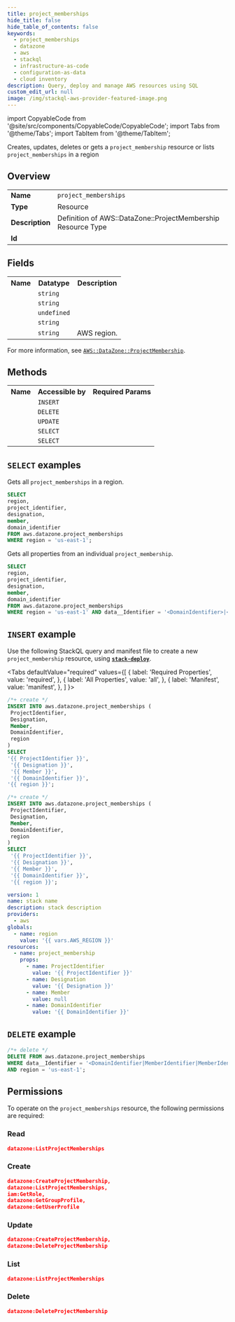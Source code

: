 ```yaml
---
title: project_memberships
hide_title: false
hide_table_of_contents: false
keywords:
  - project_memberships
  - datazone
  - aws
  - stackql
  - infrastructure-as-code
  - configuration-as-data
  - cloud inventory
description: Query, deploy and manage AWS resources using SQL
custom_edit_url: null
image: /img/stackql-aws-provider-featured-image.png
---
```


import CopyableCode from '@site/src/components/CopyableCode/CopyableCode';
import Tabs from '@theme/Tabs';
import TabItem from '@theme/TabItem';

Creates, updates, deletes or gets a <code>project_membership</code> resource or lists <code>project_memberships</code> in a region

## Overview
<table>
<tbody>
<tr><td><b>Name</b></td><td><code>project_memberships</code></td></tr>
<tr><td><b>Type</b></td><td>Resource</td></tr>
<tr><td><b>Description</b></td><td>Definition of AWS::DataZone::ProjectMembership Resource Type</td></tr>
<tr><td><b>Id</b></td><td><CopyableCode code="aws.datazone.project_memberships" /></td></tr>
</tbody>
</table>

## Fields
<table>
<tbody>
<tr><th>Name</th><th>Datatype</th><th>Description</th></tr><tr><td><CopyableCode code="project_identifier" /></td><td><code>string</code></td><td></td></tr>
<tr><td><CopyableCode code="designation" /></td><td><code>string</code></td><td></td></tr>
<tr><td><CopyableCode code="member" /></td><td><code>undefined</code></td><td></td></tr>
<tr><td><CopyableCode code="domain_identifier" /></td><td><code>string</code></td><td></td></tr>
<tr><td><CopyableCode code="region" /></td><td><code>string</code></td><td>AWS region.</td></tr>
</tbody>
</table>

For more information, see <a href="https://docs.aws.amazon.com/AWSCloudFormation/latest/UserGuide/aws-resource-datazone-projectmembership.html"><code>AWS::DataZone::ProjectMembership</code></a>.

## Methods

<table>
<tbody>
  <tr>
    <th>Name</th>
    <th>Accessible by</th>
    <th>Required Params</th>
  </tr>
  <tr>
    <td><CopyableCode code="create_resource" /></td>
    <td><code>INSERT</code></td>
    <td><CopyableCode code="Designation, DomainIdentifier, ProjectIdentifier, Member, region" /></td>
  </tr>
  <tr>
    <td><CopyableCode code="delete_resource" /></td>
    <td><code>DELETE</code></td>
    <td><CopyableCode code="data__Identifier, region" /></td>
  </tr>
  <tr>
    <td><CopyableCode code="update_resource" /></td>
    <td><code>UPDATE</code></td>
    <td><CopyableCode code="data__Identifier, data__PatchDocument, region" /></td>
  </tr>
  <tr>
    <td><CopyableCode code="list_resources" /></td>
    <td><code>SELECT</code></td>
    <td><CopyableCode code="region" /></td>
  </tr>
  <tr>
    <td><CopyableCode code="get_resource" /></td>
    <td><code>SELECT</code></td>
    <td><CopyableCode code="data__Identifier, region" /></td>
  </tr>
</tbody>
</table>

## `SELECT` examples
Gets all <code>project_memberships</code> in a region.
```sql
SELECT
region,
project_identifier,
designation,
member,
domain_identifier
FROM aws.datazone.project_memberships
WHERE region = 'us-east-1';
```
Gets all properties from an individual <code>project_membership</code>.
```sql
SELECT
region,
project_identifier,
designation,
member,
domain_identifier
FROM aws.datazone.project_memberships
WHERE region = 'us-east-1' AND data__Identifier = '<DomainIdentifier>|<MemberIdentifier>|<MemberIdentifierType>|<ProjectIdentifier>';
```

## `INSERT` example

Use the following StackQL query and manifest file to create a new <code>project_membership</code> resource, using [__`stack-deploy`__](https://pypi.org/project/stack-deploy/).

<Tabs
    defaultValue="required"
    values={[
      { label: 'Required Properties', value: 'required', },
      { label: 'All Properties', value: 'all', },
      { label: 'Manifest', value: 'manifest', },
    ]
}>
<TabItem value="required">

```sql
/*+ create */
INSERT INTO aws.datazone.project_memberships (
 ProjectIdentifier,
 Designation,
 Member,
 DomainIdentifier,
 region
)
SELECT 
'{{ ProjectIdentifier }}',
 '{{ Designation }}',
 '{{ Member }}',
 '{{ DomainIdentifier }}',
'{{ region }}';
```
</TabItem>
<TabItem value="all">

```sql
/*+ create */
INSERT INTO aws.datazone.project_memberships (
 ProjectIdentifier,
 Designation,
 Member,
 DomainIdentifier,
 region
)
SELECT 
 '{{ ProjectIdentifier }}',
 '{{ Designation }}',
 '{{ Member }}',
 '{{ DomainIdentifier }}',
 '{{ region }}';
```
</TabItem>
<TabItem value="manifest">

```yaml
version: 1
name: stack name
description: stack description
providers:
  - aws
globals:
  - name: region
    value: '{{ vars.AWS_REGION }}'
resources:
  - name: project_membership
    props:
      - name: ProjectIdentifier
        value: '{{ ProjectIdentifier }}'
      - name: Designation
        value: '{{ Designation }}'
      - name: Member
        value: null
      - name: DomainIdentifier
        value: '{{ DomainIdentifier }}'

```
</TabItem>
</Tabs>

## `DELETE` example

```sql
/*+ delete */
DELETE FROM aws.datazone.project_memberships
WHERE data__Identifier = '<DomainIdentifier|MemberIdentifier|MemberIdentifierType|ProjectIdentifier>'
AND region = 'us-east-1';
```

## Permissions

To operate on the <code>project_memberships</code> resource, the following permissions are required:

### Read
```json
datazone:ListProjectMemberships
```

### Create
```json
datazone:CreateProjectMembership,
datazone:ListProjectMemberships,
iam:GetRole,
datazone:GetGroupProfile,
datazone:GetUserProfile
```

### Update
```json
datazone:CreateProjectMembership,
datazone:DeleteProjectMembership
```

### List
```json
datazone:ListProjectMemberships
```

### Delete
```json
datazone:DeleteProjectMembership
```
